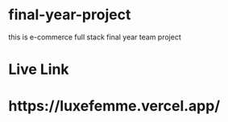    # final-year-project     
this is e-commerce full stack final year   team  project   
<h1>Live Link</h1>   
<h1>https://luxefemme.vercel.app/</h1>     
       
 
